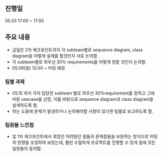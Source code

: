 ## 진행일 
05.03 17:00 ~ 17:55

## 주요 내용
-	금일은 2차 체크포인트까지 각 subteam별로 sequence diagram, class diagram을 어떻게 설계를 할것인지 서로 논의함.
-	각 subteam별로 최우선 30% requirements를 어떻게 정할 것인지 논의함. 
-	05.09(일) 12:00 ~ 미팅 예정

### 팀별 과제
-	05.15 까지 각자 담당한 subteam 별로 최우선 30%requirement를 정하고 그에 따른 usecase를 선정, 이를 바탕으로 sequence diagram과 class diagram을 설계하도록 함.
-	하는 도중에 문제가 발생하거나 논의해야할 사항이 있다면 팀별로 보고하도록 함.
 
### 팀원들 느낀점
 - 앞 1차 체크포인트에서 겪었던 어려웠던 점들과 문제점들을 보완하는 방식으로 미팅의 방향을 조정하여 보았는데, 훨씬 수월하게 프로젝트를 진행할 수 있게 됨에 모든 팀원들이 동의함.

